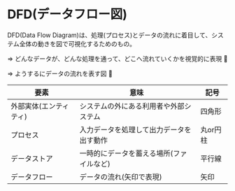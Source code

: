 # DFD(データフロー図)

DFD(Data Flow Diagram)は、処理(プロセス)とデータの流れに着目して、システム全体の動きを図で可視化するためのもの。

=> どんなデータが、どんな処理を通って、どこへ流れていくかを視覚的に表現 :dog:

=> ようするにデータの流れを表す図 :dog:

| 要素                   | 意味                                     | 記号         |
|------------------------|------------------------------------------|--------------|
| 外部実体(エンティティ) | システムの外にある利用者や外部システム   | 四角形       |
| プロセス               | 入力データを処理して出力データを出す動作 | 丸or円柱     |
| データストア           | 一時的にデータを蓄える場所(ファイルなど) | 平行線       |
| データフロー           | データの流れ(矢印で表現)                 | 矢印         |

